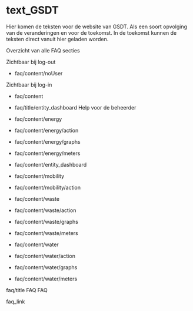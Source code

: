 # text_GSDT
Hier komen de teksten voor de website van GSDT. Als een soort opvolging van de veranderingen en voor de toekomst. In de toekomst kunnen de teksten direct vanuit hier geladen worden.

Overzicht van alle FAQ secties

Zichtbaar bij log-out

- faq/content/noUser

Zichtbaar bij log-in

- faq/content	

- faq/title/entity_dashboard	Help voor de beheerder	

- faq/content/energy	
	
- faq/content/energy/action	
		
- faq/content/energy/graphs	
		
- faq/content/energy/meters	
		
- faq/content/entity_dashboard	
		
- faq/content/mobility	
		
- faq/content/mobility/action	
		
- faq/content/waste	
		
- faq/content/waste/action	
		
- faq/content/waste/graphs	
		
- faq/content/waste/meters	
		
- faq/content/water	
		
- faq/content/water/action	
		
- faq/content/water/graphs	
		
- faq/content/water/meters	
  


faq/title	FAQ	FAQ	

faq_link
